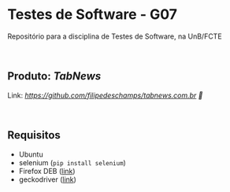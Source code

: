 # Testes de Software - G07
Repositório para a disciplina de Testes de Software, na UnB/FCTE

<br>

## Produto: *TabNews*

Link: *https://github.com/filipedeschamps/tabnews.com.br 🔗*

<br>

## Requisitos

- Ubuntu
- selenium (```pip install selenium```)
- Firefox DEB ([link](https://www.omgubuntu.co.uk/2022/04/how-to-install-firefox-deb-apt-ubuntu-22-04))
- geckodriver ([link](https://github.com/mozilla/geckodriver/releases))